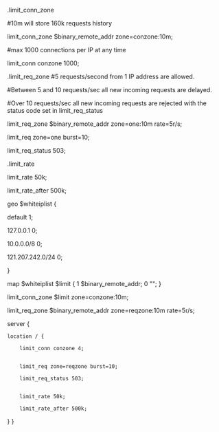 .limit_conn_zone

#10m will store 160k requests history

limit_conn_zone $binary_remote_addr zone=conzone:10m;

#max 1000 connections per IP at any time

limit_conn conzone 1000;



.limit_req_zone
#5 requests/second from 1 IP address are allowed.

#Between 5 and 10 requests/sec all new incoming requests are delayed.

#Over 10 requests/sec all new incoming requests are rejected with the status code set in limit_req_status

limit_req_zone $binary_remote_addr zone=one:10m rate=5r/s;

limit_req zone=one burst=10;

limit_req_status 503;



.limit_rate

limit_rate 50k;

limit_rate_after 500k;

geo $whiteiplist  {

   default 1;
   
   127.0.0.1 0;
   
   10.0.0.0/8 0;
   
   121.207.242.0/24 0;
   
}

map $whiteiplist  $limit {
   1 $binary_remote_addr;
   0 "";
}

limit_conn_zone $limit zone=conzone:10m;

limit_req_zone $binary_remote_addr zone=reqzone:10m rate=5r/s;

server {

    location / {
    
        limit_conn conzone 4;
        

        limit_req zone=reqzone burst=10;
        
        limit_req_status 503;
        

        limit_rate 50k;
        
        limit_rate_after 500k;
   }
}   
```
